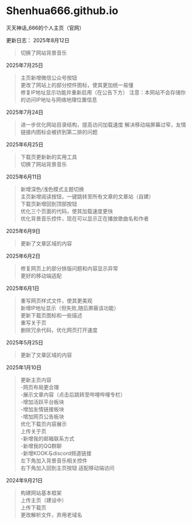 # Shenhua666.github.io
灭天神话_666的个人主页（官网）

更新日志： 
2025年8月12日  
>切换了网站背景音乐

2025年7月25日  
>主页新增微信公众号按钮  
>更改了网站上的部分控件图标，使其更加统一易懂  
>修复IP地址显示功能并重新启用（在公告下方）
>注意：本网站不会存储你的访问IP地址与网络地理位置信息

2025年7月24日  
>进一步优化网站目录结构，提高访问加载速度
>解决移动端屏幕过窄，友情链接内图标会被挤到第二排的问题  

2025年6月25日  
>下载页更新新的实用工具  
>切换了网站背景音乐  

2025年6月11日  
>新增深色/浅色模式主题切换  
>主页新增阅读按钮，一键跳转至所有文章的文章站（自建）  
>下载页新增回到顶部按钮  
>优化三个页面的代码，使其加载速度更快  
>优化背景音乐控件，现在可以显示正在播放歌曲名和作者  

2025年6月9日  
>更新了文章区域的内容  

2025年6月2日  
>修复网页上的部分排版问题和内容显示异常  
>更好的移动端适配

2025年6月1日  
>重写网页样式文件，使其更美观  
>新增IP地址显示（但失败,随后屏蔽该功能）  
>更新下载页图标和一些描述  
>重写关于页  
>删除冗余代码，优化网页打开速度

2025年5月25日  
>更新了文章区域的内容  

2025年1月10日
>更新主页内容  
-网页布局更合理  
-展示文章内容（点击后跳转至哔哩哔哩专栏）  
-增加活跃平台板块  
-增加友情链接板块  
-增加网页公告板块  
>优化下载页内容展示  
>上传关于页  
-新增我的邮箱联系方式  
-新增我的QQ群聊  
-新增KOOK与discord频道链接  
>左下角加入背景音乐相关控件  
>右下角加入回到主页按钮
>适配移动端访问   

2024年9月21日  
>构建网站基本框架  
>上传主页（建设中）  
>上传下载页  
>更改解析文件，弃用老域名  
